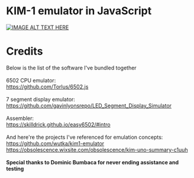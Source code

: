 # KIM-1 emulator in JavaScript
[![IMAGE ALT TEXT HERE](https://raw.githubusercontent.com/maksimKorzh/KIM-1/main/img/KIM-1.jpg)](https://maksimkorzh.github.io/KIM-1/)

# Credits
Below is the list of the software I've bundled together<br>
<br>
6502 CPU emulator:<br>
https://github.com/Torlus/6502.js<br>
<br>
7 segment display emulator:<br>
https://github.com/gavinlyonsrepo/LED_Segment_Display_Simulator</br>
<br>
Assembler:<br>
https://skilldrick.github.io/easy6502/#intro<br>
<br>
And here're the projects I've referenced for emulation concepts:<br>
https://github.com/wutka/kim1-emulator<br>
https://obsolescence.wixsite.com/obsolescence/kim-uno-summary-c1uuh<br>
<br>
<strong>Special thanks to Dominic Bumbaca for never ending assistance and testing</strong>
